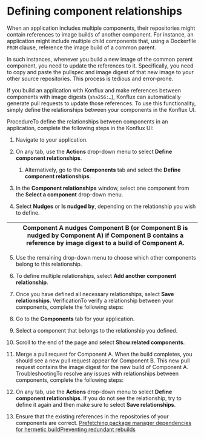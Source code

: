 Defining component relationships
================================

When an application includes multiple components, their repositories might contain references to image builds of another component. For instance, an application might include multiple child components that, using a Dockerfile `FROM` clause, reference the image build of a common parent.

In such instances, whenever you build a new image of the common parent component, you need to update the references to it. Specifically, you need to copy and paste the pullspec and image digest of that new image to your other source repositories. This process is tedious and error-prone.

If you build an application with Konflux and make references between components with image digests (`sha256:…​`), Konflux can automatically generate pull requests to update those references. To use this functionality, simply define the relationships between your components in the Konflux UI.

ProcedureTo define the relationships between components in an application, complete the following steps in the Konflux UI:

1. Navigate to your application.
2. On any tab, use the **Actions** drop-down menu to select **Define component relationships**.


	1. Alternatively, go to the **Components** tab and select the **Define component relationships**.
3. In the **Component relationships** window, select one component from the **Select a component** drop-down menu.
4. Select **Nudges** or **Is nudged by**, depending on the relationship you wish to define.



|  | Component A nudges Component B (or Component B is nudged by Component A) if Component B contains a reference by image digest to a build of Component A. |
| --- | --- |
5. Use the remaining drop-down menu to choose which other components belong to this relationship.
6. To define multiple relationships, select **Add another component relationship**.
7. Once you have defined all necessary relationships, select **Save relationships**.
VerificationTo verify a relationship between your components, complete the following steps:

1. Go to the **Components** tab for your application.
2. Select a component that belongs to the relationship you defined.
3. Scroll to the end of the page and select **Show related components**.
4. Merge a pull request for Component A. When the build completes, you should see a new pull request appear for Component B. This new pull request contains the image digest for the new build of Component A.
TroubleshootingTo resolve any issues with relationships between components, complete the following steps:

1. On any tab, use the **Actions** drop-down menu to select **Define component relationships**. If you do not see the relationship, try to define it again and then make sure to select **Save relationships**.
2. Ensure that the existing references in the repositories of your components are correct.
[Prefetching package manager dependencies for hermetic build](../../proc_prefetching-dependencies-to-support-hermetic-build/)[Preventing redundant rebuilds](../proc_preventing_redundant_rebuilds/)